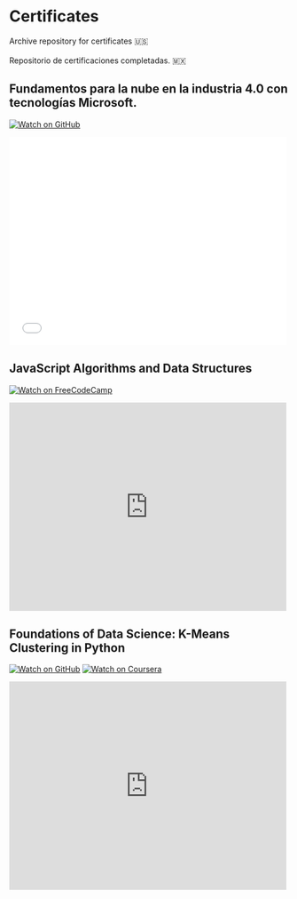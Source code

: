 # Certificates
Archive repository for certificates :us: 
<br><br>
Repositorio de certificaciones completadas. :mexico:

## Fundamentos para la nube en la industria 4.0 con tecnologías Microsoft.

[![Watch on GitHub](https://img.shields.io/static/v1?logo=github&label=GitHub&message=Ver%20certificado&color=success)](https://github.com/danielscc/certificados-certificates/blob/main/certificates/0000226921-DANIEL%20SALVADOR%20CRUZ%20CORTES-GRUPO%20EDUIT.pdf) 

<embed src="certificates/0000226921-DANIEL%20SALVADOR%20CRUZ%20CORTES-GRUPO%20EDUIT.pdf" width="500" height="375" type="application/pdf">

## JavaScript Algorithms and Data Structures

[![Watch on FreeCodeCamp](https://img.shields.io/static/v1?label=FreeCodeCamp&message=Ver%20certificado&color=navy)](https://www.freecodecamp.org/certification/danielscc/javascript-algorithms-and-data-structures) 

<embed src="https://www.freecodecamp.org/certification/danielscc/javascript-algorithms-and-data-structures" width="500" height="375" type="application/pdf">

## Foundations of Data Science: K-Means Clustering in Python

[![Watch on GitHub](https://img.shields.io/static/v1?logo=github&label=GitHub&message=Ver%20certificado&color=success)](https://github.com/danielscc/certificados-certificates/blob/main/certificates/Coursera%207TRN6VEHJ24Y.pdf) 
[![Watch on Coursera](https://img.shields.io/static/v1?label=COURSERA&message=Ver%20certificado&color=blue)](https://www.coursera.org/account/accomplishments/certificate/7TRN6VEHJ24Y)

<embed src="https://www.coursera.org/account/accomplishments/certificate/7TRN6VEHJ24Y" width="500" height="375" type="application/pdf">
